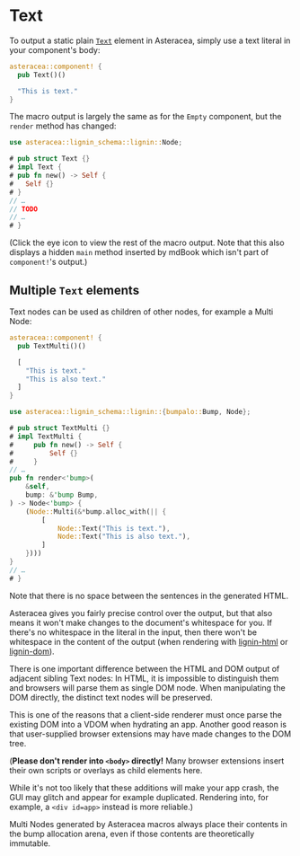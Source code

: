 # Text

To output a static plain [`Text`] element in Asteracea, simply use a text literal in your component's body:

[`Text`]: https://developer.mozilla.org/en-US/docs/Web/API/Text

```rust asteracea=Text
asteracea::component! {
  pub Text()()

  "This is text."
}
```

The macro output is largely the same as for the `Empty` component, but the `render` method has changed:

```rust no_run noplayground
use asteracea::lignin_schema::lignin::Node;

# pub struct Text {}
# impl Text {
# pub fn new() -> Self {
#   Self {}
# }
// …
// TODO
// …
# }
```

(Click the eye icon to view the rest of the macro output. Note that this also displays a hidden `main` method inserted by mdBook which isn't part of `component!`'s output.)

## Multiple `Text` elements

Text nodes can be used as children of other nodes, for example a Multi Node:

```rust asteracea=TextMulti
asteracea::component! {
  pub TextMulti()()

  [
    "This is text."
    "This is also text."
  ]
}
```

```rust no_run noplayground
use asteracea::lignin_schema::lignin::{bumpalo::Bump, Node};

# pub struct TextMulti {}
# impl TextMulti {
#     pub fn new() -> Self {
#         Self {}
#     }
// …
pub fn render<'bump>(
    &self,
    bump: &'bump Bump,
) -> Node<'bump> {
    (Node::Multi(&*bump.alloc_with(|| {
        [
            Node::Text("This is text."),
            Node::Text("This is also text."),
        ]
    })))
}
// …
# }
```

Note that there is no space between the sentences in the generated HTML.

Asteracea gives you fairly precise control over the output, but that also means it won't make changes to the document's whitespace for you. If there's no whitespace in the literal in the input, then there won't be whitespace in the content of the output (when rendering with [lignin-html] or [lignin-dom]).

[lignin-html]: https://github.com/Tamschi/lignin-html
[lignin-dom]: https://github.com/Tamschi/lignin-dom

There is one important difference between the HTML and DOM output of adjacent sibling Text nodes: In HTML, it is impossible to distinguish them and browsers will parse them as single DOM node. When manipulating the DOM directly, the distinct text nodes will be preserved.

This is one of the reasons that a client-side renderer must once parse the existing DOM into a VDOM when hydrating an app. Another good reason is that user-supplied browser extensions may have made changes to the DOM tree.

(**Please don't render into `<body>` directly!** Many browser extensions insert their own scripts or overlays as child elements here.

While it's not too likely that these additions will make your app crash, the GUI may glitch and appear for example duplicated. Rendering into, for example, a `<div id=app>` instead is more reliable.)

Multi Nodes generated by Asteracea macros always place their contents in the bump allocation arena, even if those contents are theoretically immutable.
